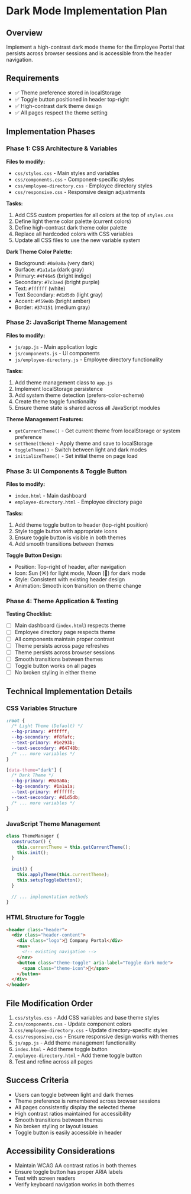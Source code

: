 # Dark Mode Implementation Plan

## Overview
Implement a high-contrast dark mode theme for the Employee Portal that persists across browser sessions and is accessible from the header navigation.

## Requirements
- ✅ Theme preference stored in localStorage
- ✅ Toggle button positioned in header top-right
- ✅ High-contrast dark theme design
- ✅ All pages respect the theme setting

## Implementation Phases

### Phase 1: CSS Architecture & Variables
**Files to modify:**
- `css/styles.css` - Main styles and variables
- `css/components.css` - Component-specific styles
- `css/employee-directory.css` - Employee directory styles
- `css/responsive.css` - Responsive design adjustments

**Tasks:**
1. Add CSS custom properties for all colors at the top of `styles.css`
2. Define light theme color palette (current colors)
3. Define high-contrast dark theme color palette
4. Replace all hardcoded colors with CSS variables
5. Update all CSS files to use the new variable system

**Dark Theme Color Palette:**
- Background: `#0a0a0a` (very dark)
- Surface: `#1a1a1a` (dark gray)
- Primary: `#4f46e5` (bright indigo)
- Secondary: `#7c3aed` (bright purple)
- Text: `#ffffff` (white)
- Text Secondary: `#d1d5db` (light gray)
- Accent: `#f59e0b` (bright amber)
- Border: `#374151` (medium gray)

### Phase 2: JavaScript Theme Management
**Files to modify:**
- `js/app.js` - Main application logic
- `js/components.js` - UI components
- `js/employee-directory.js` - Employee directory functionality

**Tasks:**
1. Add theme management class to `app.js`
2. Implement localStorage persistence
3. Add system theme detection (prefers-color-scheme)
4. Create theme toggle functionality
5. Ensure theme state is shared across all JavaScript modules

**Theme Management Features:**
- `getCurrentTheme()` - Get current theme from localStorage or system preference
- `setTheme(theme)` - Apply theme and save to localStorage
- `toggleTheme()` - Switch between light and dark modes
- `initializeTheme()` - Set initial theme on page load

### Phase 3: UI Components & Toggle Button
**Files to modify:**
- `index.html` - Main dashboard
- `employee-directory.html` - Employee directory page

**Tasks:**
1. Add theme toggle button to header (top-right position)
2. Style toggle button with appropriate icons
3. Ensure toggle button is visible in both themes
4. Add smooth transitions between themes

**Toggle Button Design:**
- Position: Top-right of header, after navigation
- Icon: Sun (☀️) for light mode, Moon (🌙) for dark mode
- Style: Consistent with existing header design
- Animation: Smooth icon transition on theme change

### Phase 4: Theme Application & Testing
**Testing Checklist:**
- [ ] Main dashboard (`index.html`) respects theme
- [ ] Employee directory page respects theme
- [ ] All components maintain proper contrast
- [ ] Theme persists across page refreshes
- [ ] Theme persists across browser sessions
- [ ] Smooth transitions between themes
- [ ] Toggle button works on all pages
- [ ] No broken styling in either theme

## Technical Implementation Details

### CSS Variables Structure
```css
:root {
  /* Light Theme (Default) */
  --bg-primary: #ffffff;
  --bg-secondary: #f8fafc;
  --text-primary: #1e293b;
  --text-secondary: #64748b;
  /* ... more variables */
}

[data-theme="dark"] {
  /* Dark Theme */
  --bg-primary: #0a0a0a;
  --bg-secondary: #1a1a1a;
  --text-primary: #ffffff;
  --text-secondary: #d1d5db;
  /* ... more variables */
}
```

### JavaScript Theme Management
```javascript
class ThemeManager {
  constructor() {
    this.currentTheme = this.getCurrentTheme();
    this.init();
  }
  
  init() {
    this.applyTheme(this.currentTheme);
    this.setupToggleButton();
  }
  
  // ... implementation methods
}
```

### HTML Structure for Toggle
```html
<header class="header">
  <div class="header-content">
    <div class="logo">🏢 Company Portal</div>
    <nav>
      <!-- existing navigation -->
    </nav>
    <button class="theme-toggle" aria-label="Toggle dark mode">
      <span class="theme-icon">🌙</span>
    </button>
  </div>
</header>
```

## File Modification Order
1. `css/styles.css` - Add CSS variables and base theme styles
2. `css/components.css` - Update component colors
3. `css/employee-directory.css` - Update directory-specific styles
4. `css/responsive.css` - Ensure responsive design works with themes
5. `js/app.js` - Add theme management functionality
6. `index.html` - Add theme toggle button
7. `employee-directory.html` - Add theme toggle button
8. Test and refine across all pages

## Success Criteria
- Users can toggle between light and dark themes
- Theme preference is remembered across browser sessions
- All pages consistently display the selected theme
- High contrast ratios maintained for accessibility
- Smooth transitions between themes
- No broken styling or layout issues
- Toggle button is easily accessible in header

## Accessibility Considerations
- Maintain WCAG AA contrast ratios in both themes
- Ensure toggle button has proper ARIA labels
- Test with screen readers
- Verify keyboard navigation works in both themes

